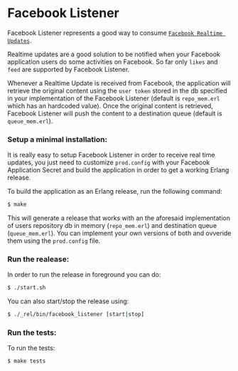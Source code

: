 Facebook Listener
==========================

Facebook Listener represents a good way to consume [`Facebook Realtime Updates`](https://developers.facebook.com/docs/graph-api/real-time-updates/ "Facebook Realtime Updates").

Realtime updates are a good solution to be notified when your Facebook application users do some activities on Facebook. So far only `likes` and `feed` are supported by Facebook Listener.

Whenever a Realtime Update is received from Facebook, the application will retrieve the original content using the `user token` stored in the db specified in your implementation of the Facebook Listener (default is `repo_mem.erl` which has an hardcoded value). Once the original content is retrieved, Facebook Listener will push the content to a destination queue (default is `queue_mem.erl`).

### Setup a minimal installation:

It is really easy to setup Facebook Listener in order to receive real time updates, you just need to customize `prod.config` with your Facebook Application Secret and build the application in order to get a working Erlang release.

To build the application as an Erlang release, run the following command:

``` bash
$ make
```

This will generate a release that works with an the aforesaid implementation of users repository db in memory (`repo_mem.erl`) and destination queue (`queue_mem.erl`). You can implement your own versions of both and ovveride them using the `prod.config` file.

### Run the realease:

In order to run the release in foreground you can do:

``` bash
$ ./start.sh
```

You can also start/stop the release using:

``` bash
$ ./_rel/bin/facebook_listener [start|stop]
```

### Run the tests:


To run the tests:

``` bash
$ make tests
```
